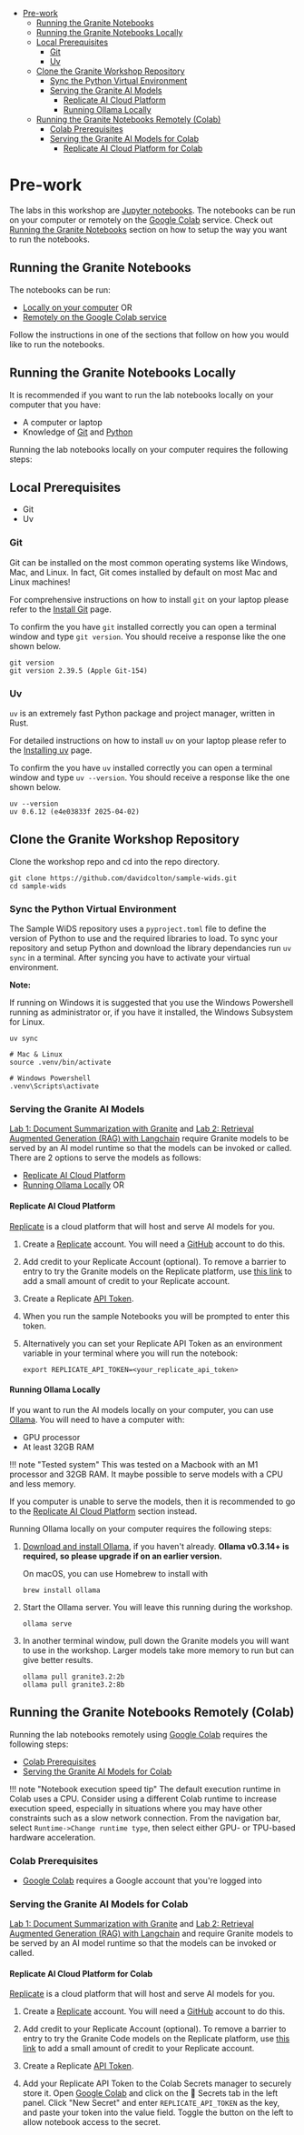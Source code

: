 
- [Pre-work](#pre-work)
  - [Running the Granite Notebooks](#running-the-granite-notebooks)
  - [Running the Granite Notebooks Locally](#running-the-granite-notebooks-locally)
  - [Local Prerequisites](#local-prerequisites)
    - [Git](#git)
    - [Uv](#uv)
  - [Clone the Granite Workshop Repository](#clone-the-granite-workshop-repository)
    - [Sync the Python Virtual Environment](#sync-the-python-virtual-environment)
    - [Serving the Granite AI Models](#serving-the-granite-ai-models)
      - [Replicate AI Cloud Platform](#replicate-ai-cloud-platform)
      - [Running Ollama Locally](#running-ollama-locally)
  - [Running the Granite Notebooks Remotely (Colab)](#running-the-granite-notebooks-remotely-colab)
    - [Colab Prerequisites](#colab-prerequisites)
    - [Serving the Granite AI Models for Colab](#serving-the-granite-ai-models-for-colab)
      - [Replicate AI Cloud Platform for Colab](#replicate-ai-cloud-platform-for-colab)


# Pre-work

The labs in this workshop are [Jupyter notebooks](https://jupyter.org/). The notebooks can be run on your computer or remotely on the [Google Colab](https://colab.research.google.com) service. Check out [Running the Granite Notebooks](#running-the-granite-notebooks) section on how to setup the way you want to run the notebooks.

## Running the Granite Notebooks

The notebooks can be run:

- [Locally on your computer](#running-the-granite-notebooks-locally) OR
- [Remotely on the Google Colab service](#running-the-granite-notebooks-remotely-colab)

Follow the instructions in one of the sections that follow on how you would like to run the notebooks.

## Running the Granite Notebooks Locally

It is recommended if you want to run the lab notebooks locally on your computer that you have:

- A computer or laptop
- Knowledge of [Git](https://git-scm.com/) and [Python](https://www.python.org/)

Running the lab notebooks locally on your computer requires the following steps:

## Local Prerequisites

- Git
- Uv

### Git

Git can be installed on the most common operating systems like Windows,  Mac, and Linux. In fact, Git comes installed by default on most Mac and  Linux machines!

For comprehensive instructions on how to install `git` on your laptop please refer to the [Install Git](https://github.com/git-guides/install-git) page.

To confirm the you have `git` installed correctly you can open a terminal window and type `git version`. You should receive a response like the one shown below.

```shell
git version
git version 2.39.5 (Apple Git-154)
```

### Uv

`uv` is an extremely fast Python package and project manager, written in Rust.

For detailed instructions on how to install `uv` on your laptop please refer to the [Installing uv](https://docs.astral.sh/uv/getting-started/installation/#installing-uv) page.

To confirm the you have `uv` installed correctly you can open a terminal window and type `uv --version`. You should receive a response like the one shown below.

```shell
uv --version
uv 0.6.12 (e4e03833f 2025-04-02)
```

## Clone the Granite Workshop Repository

Clone the workshop repo and cd into the repo directory.

```shell
git clone https://github.com/davidcolton/sample-wids.git
cd sample-wids
```

### Sync the Python Virtual Environment

The Sample WiDS repository uses a `pyproject.toml` file to define the version of Python to use and the required libraries to load. To sync your repository and setup Python and download the library dependancies run `uv sync` in a terminal. After syncing you have to activate your virtual environment.

**Note:**

If running on Windows it is suggested that you use the Windows Powershell running as administrator or, if you have it installed, the Windows Subsystem for Linux.

```shell
uv sync

# Mac & Linux
source .venv/bin/activate

# Windows Powershell
.venv\Scripts\activate
```

### Serving the Granite AI Models

[Lab 1: Document Summarization with Granite](../lab-1/readme.md) and [Lab 2: Retrieval Augmented Generation (RAG) with Langchain](../lab-2/readme.md) require Granite models to be served by an AI model runtime so that the models can be invoked or called. There are 2 options to serve the models as follows:

- [Replicate AI Cloud Platform](#replicate-ai-cloud-platform)
- [Running Ollama Locally](#running-ollama-locally) OR

#### Replicate AI Cloud Platform

[Replicate](https://replicate.com/) is a cloud platform that will host and serve AI models for you.

1. Create a [Replicate](https://replicate.com/) account. You will need a [GitHub](https://github.com/) account to do this.

1. Add credit to your Replicate Account (optional). To remove a barrier to entry to try the Granite models on the Replicate platform, use [this link](https://replicate.com/invites/a8717bfe-2f3d-4a52-88ed-1356231cdf03) to add a small amount of credit to your Replicate account.

1. Create a Replicate [API Token](https://replicate.com/account/api-tokens).

1. When you run the sample Notebooks you will be prompted to enter this token.

1. Alternatively you can set your Replicate API Token as an environment variable in your terminal where you will run the notebook:

    ```shell
    export REPLICATE_API_TOKEN=<your_replicate_api_token>
    ```

#### Running Ollama Locally

If you want to run the AI models locally on your computer, you can use [Ollama](https://ollama.com/). You will need to have a computer with:

- GPU processor
- At least 32GB RAM

!!! note "Tested system"
    This was tested on a Macbook with an M1 processor and 32GB RAM. It maybe possible to serve models with a CPU and less memory.

If you computer is unable to serve the models, then it is recommended to go to the [Replicate AI Cloud Platform](#replicate-ai-cloud-platform) section instead.

Running Ollama locally on your computer requires the following steps:

1. [Download and install Ollama](https://github.com/ollama/ollama?tab=readme-ov-file#ollama), if you haven't already. **Ollama v0.3.14+ is required, so please upgrade if on an earlier version.**

    On macOS, you can use Homebrew to install with

    ```shell
    brew install ollama
    ```

1. Start the Ollama server. You will leave this running during the workshop.

    ```shell
    ollama serve
    ```

1. In another terminal window, pull down the Granite models you will want to use in the workshop. Larger models take more memory to run but can give better results.

    ```shell
    ollama pull granite3.2:2b
    ollama pull granite3.2:8b
    ```

## Running the Granite Notebooks Remotely (Colab)

Running the lab notebooks remotely using [Google Colab](https://colab.research.google.com) requires the following steps:

- [Colab Prerequisites](#colab-prerequisites)
- [Serving the Granite AI Models for Colab](#serving-the-granite-ai-models-for-colab)

!!! note "Notebook execution speed tip" The default execution runtime in Colab uses a CPU. Consider using a different Colab runtime to increase execution speed, especially in situations where you may have other constraints such as a slow network connection. From the navigation bar, select `Runtime->Change runtime type`, then select either GPU- or TPU-based hardware acceleration.

### Colab Prerequisites

- [Google Colab](https://colab.research.google.com) requires a Google account that you're logged into

### Serving the Granite AI Models for Colab

[Lab 1: Document Summarization with Granite](../lab-1/README.md) and [Lab 2: Retrieval Augmented Generation (RAG) with Langchain](../lab-2/README.md) and  require Granite models to be served by an AI model runtime so that the models can be invoked or called.

#### Replicate AI Cloud Platform for Colab

[Replicate](https://replicate.com/) is a cloud platform that will host and serve AI models for you.

1. Create a [Replicate](https://replicate.com/) account. You will need a [GitHub](https://github.com/) account to do this.

1. Add credit to your Replicate Account (optional). To remove a barrier to entry to try the Granite Code models on the Replicate platform, use [this link](https://replicate.com/invites/a8717bfe-2f3d-4a52-88ed-1356231cdf03) to add a small amount of credit to your Replicate account.

1. Create a Replicate [API Token](https://replicate.com/account/api-tokens).

1. Add your Replicate API Token to the Colab Secrets manager to securely store it. Open [Google Colab](https://colab.research.google.com) and click on the 🔑 Secrets tab in the left panel. Click "New Secret" and enter `REPLICATE_API_TOKEN` as the key, and paste your token into the value field. Toggle the button on the left to allow notebook access to the secret.